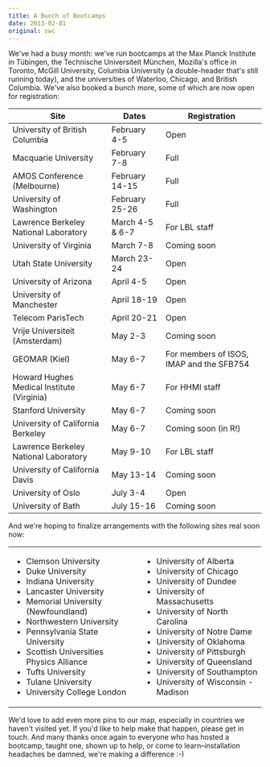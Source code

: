 ```yaml
---
title: A Bunch of Bootcamps
date: 2013-02-01
original: swc
---
```

<p>We've had a busy month: we've run bootcamps at the Max Planck Institute in T&uuml;bingen, the Technische Universiteit M&uuml;nchen, Mozilla's office in Toronto, McGill University, Columbia University (a double-header that's still running today), and the universities of Waterloo, Chicago, and British Columbia.  We've also booked a bunch more, some of which are now open for registration:</p>

<table class="centered">
  <thead>
    <tr>
      <th>Site</th>
      <th>Dates</th>
      <th>Registration</th>
    </tr>
  </thead>
  <tbody>
    <tr>
      <td>University of British Columbia</td>
      <td>February 4-5</td>
      <td>Open</td>
    </tr>
    <tr>
      <td>Macquarie University</td>
      <td>February 7-8</td>
      <td>Full</td>
    </tr>
    <tr>
      <td>AMOS Conference (Melbourne)</td>
      <td>February 14-15</td>
      <td>Full</td>
    </tr>
    <tr>
      <td>University of Washington</td>
      <td>February 25-26</td>
      <td>Full</td>
    </tr>
    <tr>
      <td>Lawrence Berkeley National Laboratory</td>
      <td>March 4-5 &amp; 6-7</td>
      <td>For LBL staff</td>
    </tr>
    <tr>
      <td>University of Virginia</td>
      <td>March 7-8</td>
      <td>Coming soon</td>
    </tr>
    <tr>
      <td>Utah State University</td>
      <td>March 23-24</td>
      <td>Open</td>
    </tr>
    <tr>
      <td>University of Arizona</td>
      <td>April 4-5</td>
      <td>Open</td>
    </tr>
    <tr>
      <td>University of Manchester</td>
      <td>April 18-19</td>
      <td>Open</td>
    </tr>
    <tr>
      <td>Telecom ParisTech</td>
      <td>April 20-21</td>
      <td>Open</td>
    </tr>
    <tr>
      <td>Vrije Universiteit (Amsterdam)</td>
      <td>May 2-3</td>
      <td>Coming soon</td>
    </tr>
    <tr>
      <td>GEOMAR (Kiel)</td>
      <td>May 6-7</td>
      <td>For members of ISOS, IMAP and the SFB754</td>
    </tr>
    <tr>
      <td>Howard Hughes Medical Institute (Virginia)</td>
      <td>May 6-7</td>
      <td>For HHMI staff</td>
    </tr>
    <tr>
      <td>Stanford University</td>
      <td>May 6-7</td>
      <td>Coming soon</td>
    </tr>
    <tr>
      <td>University of California Berkeley</td>
      <td>May 6-7</td>
      <td>Coming soon (in R!)</td>
    </tr>
    <tr>
      <td>Lawrence Berkeley National Laboratory</td>
      <td>May 9-10</td>
      <td>For LBL staff</td>
    </tr>
    <tr>
      <td>University of California Davis</td>
      <td>May 13-14</td>
      <td>Coming soon</td>
    </tr>
    <tr>
      <td>University of Oslo</td>
      <td>July 3-4</td>
      <td>Open</td>
    </tr>
    <tr>
      <td>University of Bath</td>
      <td>July 15-16</td>
      <td>Coming soon</td>
    </tr>
  </tbody>
</table>

<p>And we're hoping to finalize arrangements with the following sites real soon now:</p>

<table class="centered">
  <tr>
    <td>
      <ul>
        <li>Clemson University</li>
        <li>Duke University</li>
        <li>Indiana University</li>
        <li>Lancaster University</li>
        <li>Memorial University (Newfoundland)</li>
        <li>Northwestern University</li>
        <li>Pennsylvania State University</li>
        <li>Scottish Universities Physics Alliance</li>
        <li>Tufts University</li>
        <li>Tulane University</li>
        <li>University College London</li>
      </ul>
    </td>
    <td>
      <ul>
        <li>University of Alberta</li>
        <li>University of Chicago</li>
        <li>University of Dundee</li>
        <li>University of Massachusetts</li>
        <li>University of North Carolina</li>
        <li>University of Notre Dame</li>
        <li>University of Oklahoma</li>
        <li>University of Pittsburgh</li>
        <li>University of Queensland</li>
        <li>University of Southampton</li>
        <li>University of Wisconsin - Madison</li>
      </ul>
    </td>
  </tr>
</table>

<p>We'd love to add even more pins to our map, especially in countries we haven't visited yet.  If you'd like to help make that happen, please get in touch.  And many thanks once again to everyone who has hosted a bootcamp, taught one, shown up to help, or come to learn–installation headaches be damned, we're making a difference :-)</p>
